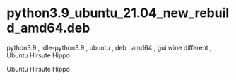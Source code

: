 # python3.9_ubuntu_21.04_new_rebuild_amd64.deb
python3.9 , idle-python3.9 , ubuntu , deb , amd64 , gui wine different , Ubuntu Hirsute Hippo

Ubuntu Hirsute Hippo
